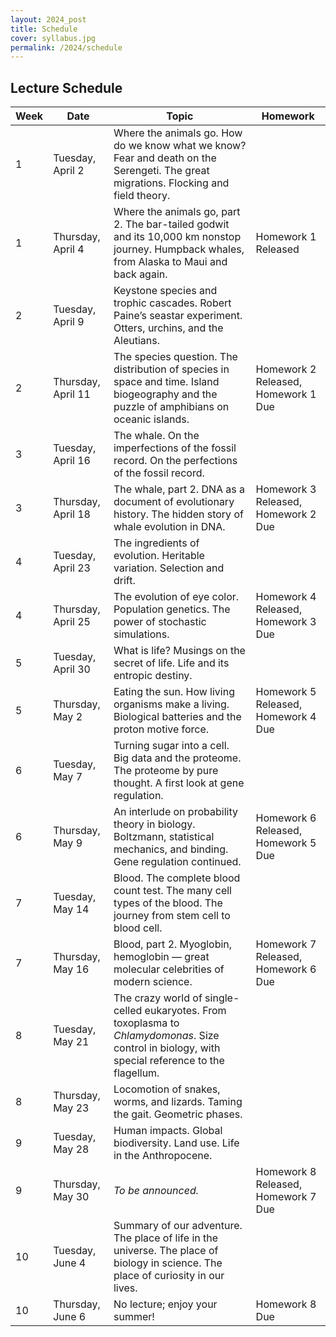 ```yaml
---
layout: 2024_post
title: Schedule
cover: syllabus.jpg
permalink: /2024/schedule
---
```


## Lecture Schedule

| Week | Date | Topic | Homework |
| -- | -- | -- | -- |
| 1 | Tuesday, April 2 | Where the animals go. How do we know what we know? Fear and death on the Serengeti. The great migrations. Flocking and field theory. | |
| 1 | Thursday, April 4 | Where the animals go, part 2. The bar-tailed godwit and its 10,000 km nonstop journey. Humpback whales, from Alaska to Maui and back again. | Homework 1 Released |
| 2 | Tuesday, April 9 | Keystone species and trophic cascades. Robert Paine’s seastar experiment. Otters, urchins, and the Aleutians. | |
| 2 | Thursday, April 11 | The species question. The distribution of species in space and time. Island biogeography and the puzzle of amphibians on oceanic islands. | Homework 2 Released, Homework 1 Due |
| 3 | Tuesday, April 16 | The whale. On the imperfections of the fossil record. On the perfections of the fossil record. | |
| 3 | Thursday, April 18 | The whale, part 2. DNA as a document of evolutionary history. The hidden story of whale evolution in DNA. | Homework 3 Released, Homework 2 Due |
| 4 | Tuesday, April 23 | The ingredients of evolution. Heritable variation. Selection and drift. | |
| 4 | Thursday, April 25 | The evolution of eye color. Population genetics. The power of stochastic simulations. | Homework 4 Released, Homework 3 Due |
| 5 | Tuesday, April 30 | What is life? Musings on the secret of life. Life and its entropic destiny. | |
| 5 | Thursday, May 2 | Eating the sun. How living organisms make a living. Biological batteries and the proton motive force. | Homework 5 Released, Homework 4 Due |
| 6 | Tuesday, May 7 | Turning sugar into a cell. Big data and the proteome. The proteome by pure thought. A first look at gene regulation. | |
| 6 | Thursday, May 9 | An interlude on probability theory in biology. Boltzmann, statistical mechanics, and binding. Gene regulation continued. | Homework 6 Released, Homework 5 Due |
| 7 | Tuesday, May 14 | Blood. The complete blood count test. The many cell types of the blood. The journey from stem cell to blood cell. | |
| 7 | Thursday, May 16 | Blood, part 2. Myoglobin, hemoglobin — great molecular celebrities of modern science. | Homework 7 Released, Homework 6 Due |
| 8 | Tuesday, May 21 | The crazy world of single-celled eukaryotes. From toxoplasma to _Chlamydomonas_. Size control in biology, with special reference to the flagellum. | |
| 8 | Thursday, May 23 | Locomotion of snakes, worms, and lizards. Taming the gait. Geometric phases. | |
| 9 | Tuesday, May 28 | Human impacts. Global biodiversity. Land use. Life in the Anthropocene. | |
| 9 | Thursday, May 30 | _To be announced._ | Homework 8 Released, Homework 7 Due |
| 10 | Tuesday, June 4 | Summary of our adventure. The place of life in the universe. The place of biology in science. The place of curiosity in our lives. | |
| 10 | Thursday, June 6 | No lecture; enjoy your summer! | Homework 8 Due |